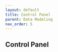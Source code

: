```yaml
---
layout: default
title: Control Panel
parent: Data Modeling
nav_order: 5
---
```


Control Panel
---

